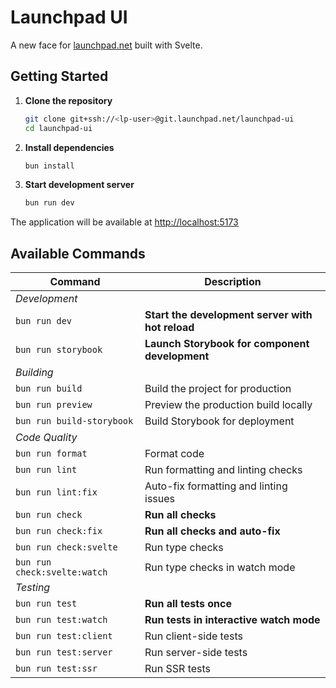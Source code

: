 # Launchpad UI
A new face for [launchpad.net](https://launchpad.net) built with Svelte.

## Getting Started
1. **Clone the repository**
    ```bash
    git clone git+ssh://<lp-user>@git.launchpad.net/launchpad-ui
    cd launchpad-ui
    ```

2. **Install dependencies**
    ```bash
    bun install
    ```

3. **Start development server**
    ```bash
    bun run dev
    ```

The application will be available at [http://localhost:5173](http://localhost:5173)

## Available Commands

| Command                      | Description                                      |
| ---------------------------- | ------------------------------------------------ |
| *Development*                |                                                  |
| `bun run dev`                | **Start the development server with hot reload** |
| `bun run storybook`          | **Launch Storybook for component development**   |
| *Building*                   |                                                  |
| `bun run build`              | Build the project for production                 |
| `bun run preview`            | Preview the production build locally             |
| `bun run build-storybook`    | Build Storybook for deployment                   |
| *Code Quality*               |                                                  |
| `bun run format`             | Format code                                      |
| `bun run lint`               | Run formatting and linting checks                |
| `bun run lint:fix`           | Auto-fix formatting and linting issues           |
| `bun run check`              | **Run all checks**                               |
| `bun run check:fix`          | **Run all checks and auto-fix**                  |
| `bun run check:svelte`       | Run type checks                                  |
| `bun run check:svelte:watch` | Run type checks in watch mode                    |
| *Testing*                    |                                                  |
| `bun run test`               | **Run all tests once**                           |
| `bun run test:watch`         | **Run tests in interactive watch mode**          |
| `bun run test:client`        | Run client-side tests                            |
| `bun run test:server`        | Run server-side tests                            |
| `bun run test:ssr`           | Run SSR tests                                    |

